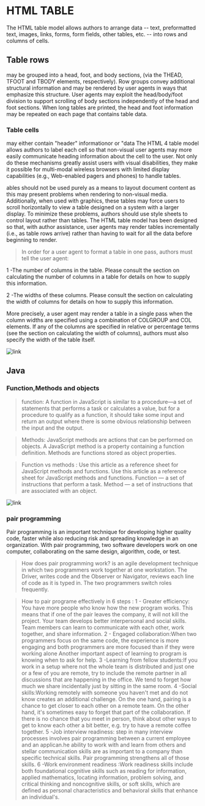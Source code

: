 # HTML TABLE

The HTML table model allows authors to arrange data -- text, preformatted text, images, links, forms, form fields, other tables, etc. -- into rows and columns of cells.

## Table rows

 may be grouped into a head, foot, and body sections, (via the THEAD, TFOOT and TBODY elements, respectively). Row groups convey additional structural information and may be rendered by user agents in ways that emphasize this structure. User agents may exploit the head/body/foot division to support scrolling of body sections independently of the head and foot sections. When long tables are printed, the head and foot information may be repeated on each page that contains table data.

### Table cells

may either contain "header" informationor or "data  The HTML 4 table model allows authors to label each cell so that non-visual user agents may more easily communicate heading information about the cell to the user. Not only do these mechanisms greatly assist users with visual disabilities, they make it possible for multi-modal wireless browsers with limited display capabilities (e.g., Web-enabled pagers and phones) to handle tables.

ables should not be used purely as a means to layout document content as this may present problems when rendering to non-visual media. Additionally, when used with graphics, these tables may force users to scroll horizontally to view a table designed on a system with a larger display. To minimize these problems, authors should use style sheets to control layout rather than tables.
The HTML table model has been designed so that, with author assistance, user agents may render tables incrementally (i.e., as table rows arrive) rather than having to wait for all the data before beginning to render.

> In order for a user agent to format a table in one pass, authors must tell the user agent:

1 -The number of columns in the table. Please consult the section on calculating the number of columns in a table for details on how to supply this information.

2 -The widths of these columns. Please consult the section on calculating the width of columns for details on how to supply this information.

More precisely, a user agent may render a table in a single pass when the column widths are specified using a combination of COLGROUP and COL elements. If any of the columns are specified in relative or percentage terms (see the section on calculating the width of columns), authors must also specify the width of the table itself.

![link](https://i.stack.imgur.com/VCxSJ.png)

## Java

### Function,Methods and objects

> function: A function in JavaScript is similar to a procedure—a set of statements that performs a task or calculates a value, but for a procedure to qualify as a function, it should take some input and return an output where there is some obvious relationship between the input and the output.

> Methods: JavaScript methods are actions that can be performed on objects. A JavaScript method is a property containing a function definition. Methods are functions stored as object properties.

> Function vs methods :
Use this article as a reference sheet for JavaScript methods and functions. Use this article as a reference sheet for JavaScript methods and functions. Function — a set of instructions that perform a task. Method — a set of instructions that are associated with an object.

![link](https://cdn-images-1.medium.com/max/1200/1*rSHmnlUotrjc5lXV1xDtGA.png)

### pair programming

Pair programming is an important technique for developing higher quality code, faster while also reducing risk and spreading knowledge in an organization. With pair programming, two software developers work on one computer, collaborating on the same design, algorithm, code, or test.

> How does pair programming work?
is an agile development technique in which two programmers work together at one workstation. The Driver, writes code and the Observer or Navigator, reviews each line of code as it is typed in. The two programmers switch roles frequently.

> How to pair programe effectively in 6 steps :
1 - Greater efficiency: You have more people who know how the new program works. This means that if one of the pair leaves the company, it will not kill the project. Your team develops better interpersonal and social skills. Team members can learn to communicate with each other, work together, and share information.
2 - Engaged collaboration:When two programmers focus on the same code, the experience is more engaging and both programmers are more focused than if they were working alone Another important aspect of learning to program is knowing when to ask for help.
3 -Learning from fellow students:If you work in a setup where not the whole team is distributed and just one or a few of you are remote, try to include the remote partner in all discussions that are happening in the office. We tend to forget how much we share incidentally just by sitting in the same room.
4 -Social skills:Working remotely with someone you haven't met and do not know creates an additional challenge. On the one hand, pairing is a chance to get closer to each other on a remote team. On the other hand, it's sometimes easy to forget that part of the collaboration. If there is no chance that you meet in person, think about other ways to get to know each other a bit better, e.g. try to have a remote coffee together.
5 -Job interview readiness: step in many interview processes involves pair programming between a current employee and an applican.he ability to work with and learn from others and stellar communication skills are as important to a company than specific technical skills. Pair programming strengthens all of those skills.
6 -Work environment readiness :Work readiness skills include both foundational cognitive skills such as reading for information, applied mathematics, locating information, problem solving, and critical thinking and noncognitive skills, or soft skills, which are defined as personal characteristics and behavioral skills that enhance an individual's.
